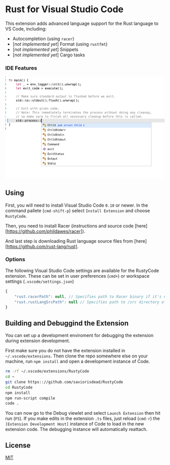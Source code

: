 # Rust for Visual Studio Code
This extension adds advanced language support for the Rust language to VS Code, including:

- Autocompletion (using `racer`)
- [_not implemented yet_] Format (using `rustfmt`)
- [_not implemented yet_] Snippets
- [_not implemented yet_] Cargo tasks 

### IDE Features
![IDE](ide_features.png)

## Using

First, you will need to install Visual Studio Code `0.10` or newer. In the command pallete (`cmd-shift-p`) select `Install Extension` and choose `RustyCode`.

Then, you need to install Racer (instructions and source code [here][https://github.com/phildawes/racer]).

And last step is downloading Rust language source files from [here][https://github.com/rust-lang/rust].

### Options

The following Visual Studio Code settings are available for the RustyCode extension. These can be set in user preferences (`cmd+`) or workspace settings (`.vscode/settings.json`)

```javascript
{
	"rust.racerPath": null, // Specifies path to Racer binary if it's not in PATH
	"rust.rustLangSrcPath": null // Specifies path to /src directory of local copy of Rust sources
}
```

## Building and Debuggind the Extension

You can set up a development enviroment for debugging the extension during extension development.

First make sure you do not have the extension installed in `~/.vscode/extensions`. Then clone the repo somewhere else on your machine, run `npm install` and open a development instance of Code.

```bash
rm -rf ~/.vscode/extensions/RustyCode
cd ~
git clone https:://github.com/saviorisdead/RustyCode
cd RustyCode
npm install
npm run-script compile
code .
```

You can now go to the Debug viewlet and select `Launch Extension` then hit run (`F5`).
If you make edits in the extension `.ts` files, just reload (`cmd-r`) the `[Extension Development Host]` instance of Code to load in the new extension code.  The debugging instance will automatically reattach.

## License
[MIT](LICENSE)
